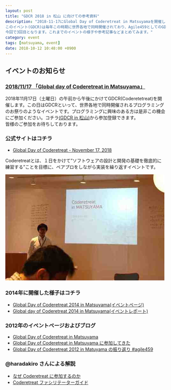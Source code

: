 ```yaml
---
layout: post
title: "GDCR 2018 in 松山 に向けての参考資料"
description: "2018-11-17にGlobal Day of Coderetreat in Matsuyamaを開催します。
このイベント(GDCR)は毎年この時期に世界各地で同時開催されており、Agile459としてのGDCRへの参加は
今回で3回目となります。これまでのイベントの様子や参考記事などまとめてみます。"
category: event
tags: [matsuyama, event]
date: 2018-10-12 10:48:00 +0900
---
```


## イベントのお知らせ

### [2018/11/17 「Global day of Coderetreat in Matsuyama」](https://agile459.connpass.com/event/104737/)  
2018年11月17日（土曜日）の午前から午後にかけてGDCR(Coderetetreat)を開催します。この日はGDCRといって、世界各地で同時開催されるプログラミングのお祭りのようなイベントです。プログラミングに興味のある方は是非この機会にご参加ください。コチラ[(GDCR in 松山)](https://agile459.connpass.com/event/104737/)から参加登録できます。  
皆様のご参加をお待ちしております。  

### 公式サイトはコチラ
- [Global Day of Coderetreat - November 17, 2018](https://www.coderetreat.org/)

Coderetreatとは、１日をかけて”ソフトウェアの設計と開発の基礎を徹底的に練習する”ことを目標に、ペアプロをしながら実装を繰り返すイベントです。

![opening](/images/2014/coderetreat/IMG_3425.jpg)

### 2014年に開催した様子はコチラ
- [Global Day of Coderetreat 2014 in Matsuyama(イベントページ)](https://agile459.doorkeeper.jp/events/16066)
- [Global day of Coderetreat 2014 in Matsuyama(イベントレポート)](/event/2014/11/15/Coderetreat.html)

### 2012年のイベントページおよびブログ
- [Global Day of Coderetreat in Matsuyama](https://agile459.doorkeeper.jp/events/2038)  
- [Global Day of Coderetreat in Matsuyama に参加してきた](https://blog.nakajix.jp/entry/2012/12/09/000816)
- [Global Day of Coderetreat 2012 in Matuyama の振り返り #agile459](http://kamatamadai.hatenablog.com/entry/20121231/1356965712)

### @haradakiro さんによる解説
- [なぜ Coderetreat に参加するのか](http://kiroh.hateblo.jp/entry/2012/11/26/102909)
- [Coderetreat ファシリテーターガイド](http://kiroh.hateblo.jp/entry/2011/11/21/173341)
